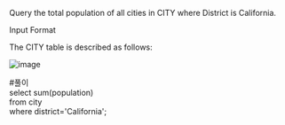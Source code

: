 Query the total population of all cities in CITY where District is California.

Input Format

The CITY table is described as follows:

![image](https://user-images.githubusercontent.com/38153316/158721451-17be691a-2028-494a-8fbb-bdc00bce724f.png)

#풀이  
select sum(population)  
from city  
where district='California';  
